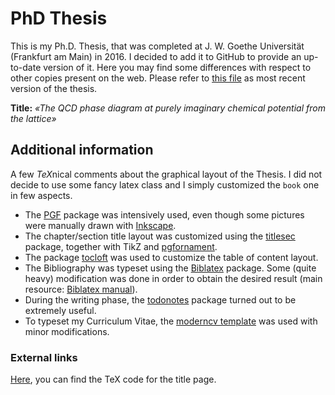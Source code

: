 # PhD Thesis

This is my Ph.D. Thesis, that was completed at J. W. Goethe Universität (Frankfurt am Main) in 2016.
I decided to add it to GitHub to provide an up-to-date version of it.
Here you may find some differences with respect to other copies present on the web.
Please refer to [this file](Sciarra_Thesis_digital.pdf) as most recent version of the thesis.

**Title:** *«The QCD phase diagram at purely imaginary chemical potential from the lattice»*

## Additional information
A few *TeX*nical comments about the graphical layout of the Thesis.
I did not decide to use some fancy latex class and I simply customized the `book` one in few aspects.
- The [PGF](https://www.ctan.org/pkg/pgf) package was intensively used, even though some pictures were manually drawn with [Inkscape](https://inkscape.org/en/).
- The chapter/section title layout was customized using the [titlesec](https://www.ctan.org/pkg/titlesec) package, together with TikZ and [pgfornament](https://www.ctan.org/pkg/pgfornament).
- The package [tocloft](https://www.ctan.org/pkg/tocloft) was used to customize the table of content layout.
- The Bibliography was typeset using the [Biblatex](https://www.ctan.org/pkg/biblatex) package. Some (quite heavy) modification was done in order to obtain the desired result (main resource: [Biblatex manual](http://mirrors.ctan.org/macros/latex/contrib/biblatex/doc/biblatex.pdf)).
- During the writing phase, the [todonotes](https://www.ctan.org/pkg/todonotes) package turned out to be extremely useful.
- To typeset my Curriculum Vitae, the [moderncv template](http://www.latextemplates.com/template/moderncv-cv-and-cover-letter) was used with minor modifications.

### External links
[Here](https://github.com/AxelKrypton/Goethe_University_PhD_thesis_bureaucracy), you can find the TeX code for the title page.
